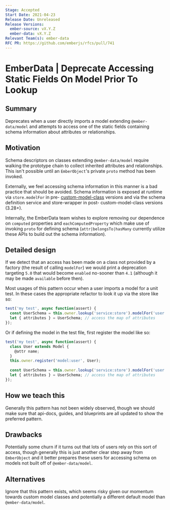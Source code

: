 ```yaml
---
Stage: Accepted
Start Date: 2021-04-23
Release Date: Unreleased
Release Versions:
  ember-source: vX.Y.Z
  ember-data: vX.Y.Z
Relevant Team(s): ember-data
RFC PR: https://github.com/emberjs/rfcs/pull/741
---
```


# EmberData | Deprecate Accessing Static Fields On Model Prior To Lookup

## Summary

Deprecates when a user directly imports a model extending `@ember-data/model` and
attempts to access one of the static fields containing schema information about
attributes or relationships.

## Motivation

Schema descriptors on classes extending `@ember-data/model` require walking the prototype
chain to collect inherited attributes and relationships. This isn't possible until an
`EmberObject`'s private `proto` method has been invoked.

Externally, we feel accessing schema information in this manner is a bad practice that should
be avoided. Schema information is exposed at runtime via `store.modelFor` in pre- 
[custom-model-class](https://github.com/emberjs/rfcs/blob/master/text/0487-custom-model-classes.md#custom-model-class-rfc)
versions and via the schema definition service and store-wrapper in post- custom-model-class 
versions (3.28+).

Internally, the EmberData team wishes to explore removing our dependence on `computed` 
properties and `eachComputedProperty` which make use of invoking `proto` for defining
schema (`attr|belongsTo|hasMany` currently utilize these APIs to build out the schema information).

## Detailed design

If we detect that an access has been made on a class not provided by a factory (the result of
calling `modelFor`) we would print a deprecation targeting `5.0` that would become `enabled` 
no-sooner than `4.1` (although it may be made `available` before then).

Most usages of this pattern occur when a user imports a model for a unit test. In these cases
the appropriate refactor to look it up via the store like so:

```js
test('my test', async function(assert) {
  const UserSchema = this.owner.lookup('service:store').modelFor('user');
  let { attributes } = UserSchema; // access the map of attributes
});
```

Or if defining the model in the test file, first register the model like so:

```js
test('my test', async function(assert) {
  class User extends Model {
    @attr name;
  }
  this.owner.register('model:user', User);
  
  const UserSchema = this.owner.lookup('service:store').modelFor('user');
  let { attributes } = UserSchema; // access the map of attributes
});
```

## How we teach this

Generally this pattern has not been widely observed, though we should make sure that api-docs,
guides, and blueprints are all updated to show the preferred pattern.

## Drawbacks

Potentially some churn if it turns out that lots of users rely on this sort of access, though
generally this is just another clear step away from `EmberObject` and it better prepares these
users for accessing schema on models not built off of `@ember-data/model`.

## Alternatives

Ignore that this pattern exists, which seems risky given our momentum towards custom model 
classes and potentially a different default model than `@ember-data/model`.

